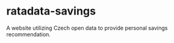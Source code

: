 ratadata-savings
================

A website utilizing Czech open data to provide personal savings recommendation.

